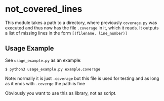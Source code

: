 not_covered_lines
=================

This module takes a path to a directory, where previously 
`coverage.py` was executed and thus now has the file `.coverage`
in it, which it reads. It outputs a list of missing lines in 
the form `[(filename, line_number)]`


## Usage Example

See `usage_example.py` as an example:
```
$ python3 usage_example.py example.coverage
```
Note: normally it is just `.coverage` but this file is used for testing 
and as long as it ends with `.coverge` the path is fine

Obviously you want to use this as library, not as script.